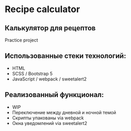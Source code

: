 # Recipe calculator
## Калькулятор для рецептов
Practice project

## Использованные стеки технологий:

- HTML
- SCSS / Bootstrap 5
- JavaScript / webpack / sweetalert2

## Реализованный функционал:

- WIP
- Переключение между дневной и ночной темой
- Скрипты упакованы via webpack
- Окна уведомлений via sweetalert2
